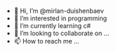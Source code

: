 - 👋 Hi, I’m @mirlan-duishenbaev
- 👀 I’m interested in programming
- 🌱 I’m currently learning c#
- 💞️ I’m looking to collaborate on ...
- 📫 How to reach me ...

<!---
mirlan-duishenbaev/mirlan-duishenbaev is a ✨ special ✨ repository because its `README.md` (this file) appears on your GitHub profile.
You can click the Preview link to take a look at your changes.
--->
